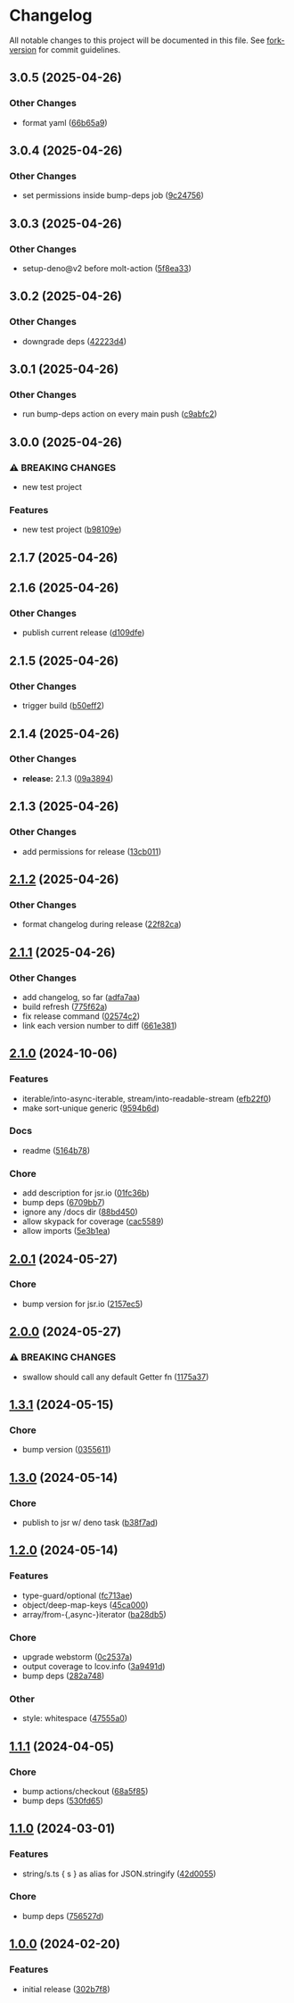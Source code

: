 # Changelog

All notable changes to this project will be documented in this file. See
[fork-version](https://github.com/eglavin/fork-version) for commit guidelines.

## 3.0.5 (2025-04-26)

### Other Changes

- format yaml
  ([66b65a9](https://github.com/hugojosefson/scratchpad/commit/66b65a97b6c646de2c6b68e4c4a693261e2dc1b9))

## 3.0.4 (2025-04-26)

### Other Changes

- set permissions inside bump-deps job
  ([9c24756](https://github.com/hugojosefson/scratchpad/commit/9c2475602d56f3e73c0cb14cc9ded4f318ac6b7f))

## 3.0.3 (2025-04-26)

### Other Changes

- setup-deno@v2 before molt-action
  ([5f8ea33](https://github.com/hugojosefson/scratchpad/commit/5f8ea33aba163b75c93755d786bd086d2b903e98))

## 3.0.2 (2025-04-26)

### Other Changes

- downgrade deps
  ([42223d4](https://github.com/hugojosefson/scratchpad/commit/42223d4b34513a23ec77a2434d44ce8aa8752b77))

## 3.0.1 (2025-04-26)

### Other Changes

- run bump-deps action on every main push
  ([c9abfc2](https://github.com/hugojosefson/scratchpad/commit/c9abfc2086705e5bbf4a9566a154e62bdd6e3294))

## 3.0.0 (2025-04-26)

### ⚠ BREAKING CHANGES

- new test project

### Features

- new test project
  ([b98109e](https://github.com/hugojosefson/scratchpad/commit/b98109e55e69c673388cbfce26cecc3a1cf38cb1))

## 2.1.7 (2025-04-26)

## 2.1.6 (2025-04-26)

### Other Changes

- publish current release
  ([d109dfe](https://github.com/hugojosefson/fns/commit/d109dfe293f9bf1d3044184f2a1db1b678d5c2d8))

## 2.1.5 (2025-04-26)

### Other Changes

- trigger build
  ([b50eff2](https://github.com/hugojosefson/fns/commit/b50eff2a7a7afdc054776c50204f4e3551ba0aa2))

## 2.1.4 (2025-04-26)

### Other Changes

- **release:** 2.1.3
  ([09a3894](https://github.com/hugojosefson/fns/commit/09a38945c3bf8d2b106242a5186de5101c421ece))

## 2.1.3 (2025-04-26)

### Other Changes

- add permissions for release
  ([13cb011](https://github.com/hugojosefson/fns/commit/13cb011aed9af040bfdc995bcc8eaa7f6d11e353))

## [2.1.2](https://github.com/hugojosefson/fns/compare/2.1.1...2.1.2) (2025-04-26)

### Other Changes

- format changelog during release
  ([22f82ca](https://github.com/hugojosefson/fns/commit/22f82cae4ee8534dbafc40f34f88d93db0b385ec))

## [2.1.1](https://github.com/hugojosefson/fns/compare/2.1.0...2.1.1) (2025-04-26)

### Other Changes

- add changelog, so far
  ([adfa7aa](https://github.com/hugojosefson/fns/commit/adfa7aaa4401999b5da92ed2ed3544d3fdbd8780))
- build refresh
  ([775f62a](https://github.com/hugojosefson/fns/commit/775f62aebdb94207c5d287bad4e8951ddec82f2f))
- fix release command
  ([02574c2](https://github.com/hugojosefson/fns/commit/02574c2863306691ec9369474b5409a9850186a8))
- link each version number to diff
  ([661e381](https://github.com/hugojosefson/fns/commit/661e381b159256db2fe668d8b7cbdda12424bb95))

## [2.1.0](https://github.com/hugojosefson/fns/compare/2.0.1...2.1.0) (2024-10-06)

### Features

- iterable/into-async-iterable, stream/into-readable-stream
  ([efb22f0](https://github.com/hugojosefson/fns/commit/efb22f0fb5240602bc7de68e4142a882cdce0d3d))
- make sort-unique generic
  ([9594b6d](https://github.com/hugojosefson/fns/commit/9594b6d58e5936767747520b1a5bbee1ba277a30))

### Docs

- readme
  ([5164b78](https://github.com/hugojosefson/fns/commit/5164b785907841c7431a425f6fc282f931661bc8))

### Chore

- add description for jsr.io
  ([01fc36b](https://github.com/hugojosefson/fns/commit/01fc36b397fa11e12797a1e2764fd5f1a45248a8))
- bump deps
  ([6709bb7](https://github.com/hugojosefson/fns/commit/6709bb7f76c2e5d257fb406b4f67108ebcd1d038))
- ignore any /docs dir
  ([88bd450](https://github.com/hugojosefson/fns/commit/88bd4502c0dc3ea588447dc131a821809f02d502))
- allow skypack for coverage
  ([cac5589](https://github.com/hugojosefson/fns/commit/cac55895df2473a100f2d0934f0c1857aae8468d))
- allow imports
  ([5e3b1ea](https://github.com/hugojosefson/fns/commit/5e3b1ea229811e1ab4ac3816cf440b2af395ea91))

## [2.0.1](https://github.com/hugojosefson/fns/compare/2.0.0...2.0.1) (2024-05-27)

### Chore

- bump version for jsr.io
  ([2157ec5](https://github.com/hugojosefson/fns/commit/2157ec53a71e67ff9e412db01b7f89bd5c42589d))

## [2.0.0](https://github.com/hugojosefson/fns/compare/1.3.1...2.0.0) (2024-05-27)

### ⚠ BREAKING CHANGES

- swallow should call any default Getter fn
  ([1175a37](https://github.com/hugojosefson/fns/commit/1175a372bd9ea4cc9d9f8dacac64969c137bc6f8))

## [1.3.1](https://github.com/hugojosefson/fns/compare/1.3.0...1.3.1) (2024-05-15)

### Chore

- bump version
  ([0355611](https://github.com/hugojosefson/fns/commit/03556112701c8866f60df9c7a88b1902e2021cac))

## [1.3.0](https://github.com/hugojosefson/fns/compare/1.2.0...1.3.0) (2024-05-14)

### Chore

- publish to jsr w/ deno task
  ([b38f7ad](https://github.com/hugojosefson/fns/commit/b38f7ade39a4a15b94aca43455a83fe618f24d1e))

## [1.2.0](https://github.com/hugojosefson/fns/compare/1.1.1...1.2.0) (2024-05-14)

### Features

- type-guard/optional
  ([fc713ae](https://github.com/hugojosefson/fns/commit/fc713aecc112bf10e6ef249f556c6b69cf0dfd52))
- object/deep-map-keys
  ([45ca000](https://github.com/hugojosefson/fns/commit/45ca0006a8e69df2ddfc7f2e8ca1c60ade92a865))
- array/from-{,async-}iterator
  ([ba28db5](https://github.com/hugojosefson/fns/commit/ba28db52bafba9fa66cd673d7de7bcb2beddc2c6))

### Chore

- upgrade webstorm
  ([0c2537a](https://github.com/hugojosefson/fns/commit/0c2537ac88ec9b6ce5bcf4c3fa4bbcca093f1a22))
- output coverage to lcov.info
  ([3a9491d](https://github.com/hugojosefson/fns/commit/3a9491d32740a9f1294347947b7f76fdad72d68a))
- bump deps
  ([282a748](https://github.com/hugojosefson/fns/commit/282a7485eb716b57d41403216fb913fcd0ade8df))

### Other

- style: whitespace
  ([47555a0](https://github.com/hugojosefson/fns/commit/47555a03e85016a65297f27beccdbe2a84eb3532))

## [1.1.1](https://github.com/hugojosefson/fns/compare/1.1.0...1.1.1) (2024-04-05)

### Chore

- bump actions/checkout
  ([68a5f85](https://github.com/hugojosefson/fns/commit/68a5f854f2b87a6896c256425d983dbecb238cfd))
- bump deps
  ([530fd65](https://github.com/hugojosefson/fns/commit/530fd65941fce86f5f18e715256109aa27c01abd))

## [1.1.0](https://github.com/hugojosefson/fns/compare/1.0.0...1.1.0) (2024-03-01)

### Features

- string/s.ts { s } as alias for JSON.stringify
  ([42d0055](https://github.com/hugojosefson/fns/commit/42d0055c6be48dae0ca0ce6d1052a8a93df85372))

### Chore

- bump deps
  ([756527d](https://github.com/hugojosefson/fns/commit/756527dc1b1f2027f0604688e3b1e98f17664f68))

## [1.0.0](https://github.com/hugojosefson/fns/compare/0d7b2ef48d56430498166a0073e5451129e3906a...1.0.0) (2024-02-20)

### Features

- initial release
  ([302b7f8](https://github.com/hugojosefson/fns/commit/302b7f803cb25ab0d10680c089e0aa6510422446))
